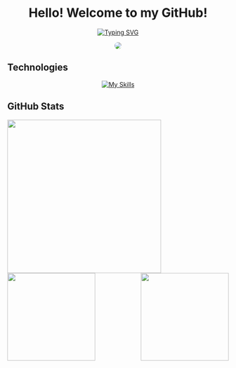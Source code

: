 <div align="center">

<h1>Hello! Welcome to my GitHub!</h1>
    
[![Typing SVG](https://readme-typing-svg.demolab.com?font=Fira+Code&weight=500&size=23&pause=1000&color=C10000&center=true&vCenter=true&random=false&width=435&lines=My+name+is+Igor+Baroni;I+am+a+Front-End+Student)](https://git.io/typing-svg)
     
<img src="https://i.pinimg.com/originals/50/99/18/509918b2b60b25cd2d683f9963f0f59a.gif" style="border-radius: 10px">
    
</div>
    
## Technologies
  <div align="center">
       
   [![My Skills](https://skillicons.dev/icons?i=html,css,javascript,typescript,react,angular,py,mysql,git,postman&theme=dark&perline=5)](https://skillicons.dev)
  </div>
    
## GitHub Stats
<div>
  <img align="left" height="350px" src="https://github-readme-stats.vercel.app/api/top-langs/?username=IgorBaroni&langs_count=7&theme=transparent&title_color=FF0000&text_color=B7B7B7&hide_border=true">
    <img align="right" height="200px" src="https://github-readme-stats.vercel.app/api?username=IgorBaroni&show_icons=true&theme=transparent&hide_border=true&title_color=E70000&icon_color=C10000&text_color=B7B7B7">
    </div>
    <img height="200px" src="https://streak-stats.demolab.com?user=IgorBaroni&theme=transparent&hide_border=true&fire=E00000&ring=C10000&sideLabels=FF0000&currStreakLabel=FF0000&dates=B7B7B7&sideNums=B7B7B7&currStreakNum=B7B7B7">
</div>
    
